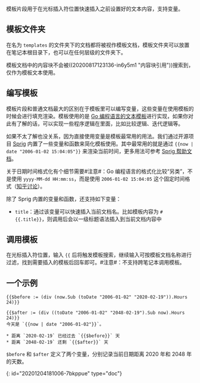 模板片段用于在光标插入符位置快速插入之前设置好的文本内容，支持变量。

## 模板文件夹

在名为 `templates` 的文件夹下的文档都将被视作模板文档，模板文件夹可以放置在笔记本根目录下，也可以在任何层级的文件夹下。

模板文档中的内容块不会被((20200817123136-in6y5m1 "内容块引用"))搜索到，仅作为模板文本使用。

## 编写模板

模板片段和普通文档最大的区别在于模板里可以编写变量，这些变量在使用模板的时候会进行填充渲染。模板使用的是 [Go 编程语言的文本模板](https://golang.org/pkg/text/template/)进行实现，如果你对此有了解的话，可以实现一些程序逻辑在里面，比如比较逻辑、迭代逻辑等。

如果不太了解也没关系，因为直接使用变量是模板最常用的用法。我们通过开源项目 [Sprig](https://github.com/Masterminds/sprig) 内置了一些变量和函数来简化模板使用。其中最常用的就是通过 `{{now | date "2006-01-02 15:04:05​"}}` 来渲染当前时间，更多用法可参考 [Sprig 帮助文档](http://masterminds.github.io/sprig/)。

关于日期时间格式化有个细节需要#注意#：Go 编程语言的格式化比较“另类”，不是使用 `yyyy-MM-dd HH:mm:ss`，而是使用 `2006-01-02 15:04:05` 这个固定时间格式（[知乎讨论](https://www.zhihu.com/question/366830553)）。

除了 Sprig 内置的变量和函数，还支持如下变量：

* `title`：通过该变量可以快速插入当前文档名。比如模板内容为 `# {{.title}}`，则调用后会以一级标题语法插入到当前文档内容中

## 调用模板

在光标插入符位置，输入 `{{` 后将触发模板搜索，继续输入可按模板文档名称进行过滤，找到需要插入的模板后回车即可。#注意#：不支持跨笔记本调用模板。

## 一个示例

```plaintext
{{$before := (div (now.Sub (toDate "2006-01-02" "2020-02-19")).Hours 24)}}

{{$after := (div ((toDate "2006-01-02" "2048-02-19").Sub now).Hours 24)}}
今天是 `{{now | date "2006-01-02"}}`。

* 距离 `2020-02-19` 已经过去 `{{$before}}` 天
* 距离 `2048-02-19` 还剩 `{{$after}}` 天
```

`$before` 和 `$after` 定义了两个变量，分别记录当前日期距离 2020 年和 2048 年的天数。


{: id="20201204181006-7bkppue" type="doc"}
